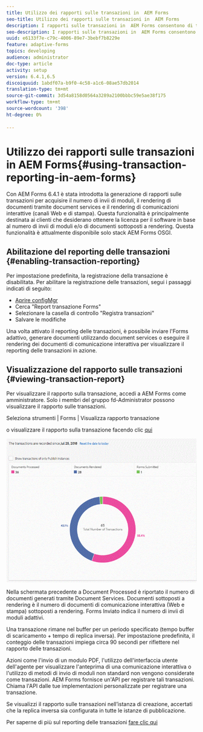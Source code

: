 ```yaml
---
title: Utilizzo dei rapporti sulle transazioni in  AEM Forms
seo-title: Utilizzo dei rapporti sulle transazioni in  AEM Forms
description: I rapporti sulle transazioni in  AEM Forms consentono di tenere un conteggio di tutte le transazioni effettuate da una data specificata nella distribuzione  AEM Forms.
seo-description: I rapporti sulle transazioni in  AEM Forms consentono di tenere un conteggio di tutte le transazioni effettuate da una data specificata nella distribuzione  AEM Forms.
uuid: e6133f7e-c79c-4006-89e7-3bebf7b8229e
feature: adaptive-forms
topics: developing
audience: administrator
doc-type: article
activity: setup
version: 6.4.1,6.5
discoiquuid: 1abdf07a-b9f0-4c58-a1c6-08ae57db2014
translation-type: tm+mt
source-git-commit: 3d54a8158d0564a3289a2100bbbc59e5ae38f175
workflow-type: tm+mt
source-wordcount: '398'
ht-degree: 0%

---
```



# Utilizzo dei rapporti sulle transazioni in  AEM Forms{#using-transaction-reporting-in-aem-forms}

Con  AEM Forms 6.4.1 è stata introdotta la generazione di rapporti sulle transazioni per acquisire il numero di invii di moduli, il rendering di documenti tramite document services e il rendering di comunicazioni interattive (canali Web e di stampa). Questa funzionalità è principalmente destinata ai clienti che desiderano ottenere la licenza per il software in base al numero di invii di moduli e/o di documenti sottoposti a rendering. Questa funzionalità è attualmente disponibile solo  stack AEM Forms OSGI.

## Abilitazione del reporting delle transazioni {#enabling-transaction-reporting}

Per impostazione predefinita, la registrazione della transazione è disabilitata. Per abilitare la registrazione delle transazioni, segui i passaggi indicati di seguito:

* [Aprire configMgr](http://localhost:4502/system/console/configMgr)
* Cerca &quot;Report transazione Forms&quot;
* Selezionare la casella di controllo &quot;Registra transazioni&quot;
* Salvare le modifiche

Una volta attivato il reporting delle transazioni, è possibile inviare l&#39;Forms adattivo, generare documenti utilizzando document services o eseguire il rendering dei documenti di comunicazione interattiva per visualizzare il reporting delle transazioni in azione.

## Visualizzazione del rapporto sulle transazioni {#viewing-transaction-report}

Per visualizzare il rapporto sulla transazione, accedi a  AEM Forms come amministratore. Solo i membri del gruppo fd-Administrator possono visualizzare il rapporto sulle transazioni.

Seleziona strumenti | Forms | Visualizza rapporto transazione

o visualizzare il rapporto sulla transazione facendo clic [qui](http://localhost:4502/mnt/overlay/fd/transaction/gui/content/report.html)

![TransctionReporting](assets/transactionreporting.gif)

Nella schermata precedente a Document Processed è riportato il numero di documenti generati tramite Document Services. Documenti sottoposti a rendering è il numero di documenti di comunicazione interattiva (Web e stampa) sottoposti a rendering. Forms Inviato indica il numero di invii di moduli adattivi.

Una transazione rimane nel buffer per un periodo specificato (tempo buffer di scaricamento + tempo di replica inversa). Per impostazione predefinita, il conteggio delle transazioni impiega circa 90 secondi per riflettere nel rapporto delle transazioni.

Azioni come l&#39;invio di un modulo PDF, l&#39;utilizzo dell&#39;interfaccia utente dell&#39;agente per visualizzare l&#39;anteprima di una comunicazione interattiva o l&#39;utilizzo di metodi di invio di moduli non standard non vengono considerate come transazioni.  AEM Forms fornisce un&#39;API per registrare tali transazioni. Chiama l&#39;API dalle tue implementazioni personalizzate per registrare una transazione.

Se visualizzi il rapporto sulle transazioni nell’istanza di creazione, accertati che la replica inversa sia configurata in tutte le istanze di pubblicazione.

Per saperne di più sul reporting delle transazioni [fare clic qui](https://helpx.adobe.com/experience-manager/6-4/forms/using/transaction-reports-overview.html)

